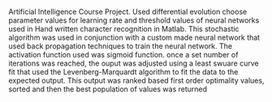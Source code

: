 Artificial Intelligence Course Project. Used differential evolution choose parameter values for learning rate and threshold values of neural networks used in Hand written character recognition in Matlab. This stochastic algorithm was used in conjunction with a custom made neural network that used back propagation techniques to train the neural network. The activation function used was sigmoid function. once a set number of iterations was reached, the ouput was adjusted using a least swuare curve fit that used the Levenberg-Marquardt algorithm to fit the data to the expected output. This output was ranked based first order optimality values, sorted and then the best population of values was returned